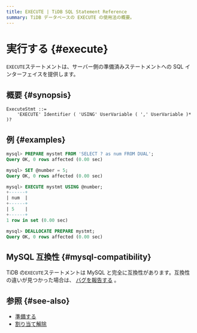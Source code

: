 ```yaml
---
title: EXECUTE | TiDB SQL Statement Reference
summary: TiDB データベースの EXECUTE の使用法の概要。
---
```


# 実行する {#execute}

`EXECUTE`ステートメントは、サーバー側の準備済みステートメントへの SQL インターフェイスを提供します。

## 概要 {#synopsis}

```ebnf+diagram
ExecuteStmt ::=
    'EXECUTE' Identifier ( 'USING' UserVariable ( ',' UserVariable )* )?
```

## 例 {#examples}

```sql
mysql> PREPARE mystmt FROM 'SELECT ? as num FROM DUAL';
Query OK, 0 rows affected (0.00 sec)

mysql> SET @number = 5;
Query OK, 0 rows affected (0.00 sec)

mysql> EXECUTE mystmt USING @number;
+------+
| num  |
+------+
| 5    |
+------+
1 row in set (0.00 sec)

mysql> DEALLOCATE PREPARE mystmt;
Query OK, 0 rows affected (0.00 sec)
```

## MySQL 互換性 {#mysql-compatibility}

TiDB の`EXECUTE`ステートメントは MySQL と完全に互換性があります。互換性の違いが見つかった場合は、 [バグを報告する](https://docs.pingcap.com/tidb/stable/support) 。

## 参照 {#see-also}

-   [準備する](/sql-statements/sql-statement-prepare.md)
-   [割り当て解除](/sql-statements/sql-statement-deallocate.md)
